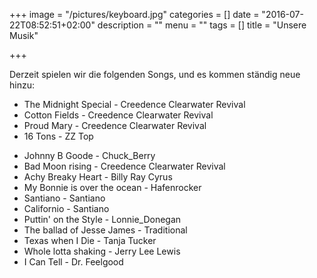 +++
image = "/pictures/keyboard.jpg"
categories = []
date = "2016-07-22T08:52:51+02:00"
description = ""
menu = ""
tags = []
title = "Unsere Musik"

+++

Derzeit spielen wir die folgenden Songs, und es kommen ständig neue hinzu:

 * The Midnight Special - Creedence Clearwater Revival
 * Cotton Fields - Creedence Clearwater Revival
 * Proud Mary - Creedence Clearwater Revival
 * 16 Tons - ZZ Top
<!--more-->
 * Johnny B Goode - Chuck_Berry
 * Bad Moon rising - Creedence Clearwater Revival
 * Achy Breaky Heart - Billy Ray Cyrus
 * My Bonnie is over the ocean - Hafenrocker
 * Santiano - Santiano
 * Californio - Santiano
 * Puttin' on the Style - Lonnie_Donegan
 * The ballad of Jesse James - Traditional
 * Texas when I Die - Tanja Tucker
 * Whole lotta shaking - Jerry Lee Lewis
 * I Can Tell - Dr. Feelgood


